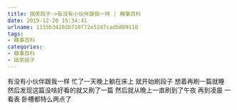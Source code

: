 ```yaml
---
title: 搞笑段子->有没有小伙伴跟我一样 | 糗事百科
date: 2019-12-20 15:34:41
urlname: 1335b34202b710f72e52d7cadb809110
tags: 
- 糗事百科
categories:
- 糗事百科
- 搞笑段子
---
```

有没有小伙伴跟我一样 忙了一天晚上躺在床上 就开始刷段子 想着再刷一篇就睡 然后发现这篇没啥好看的就又刷了一篇 然后就从晚上一直刷到了午夜 再到凌晨 一看表 卧槽都特么两点了


